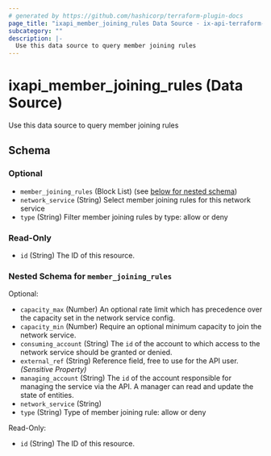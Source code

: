 ```yaml
---
# generated by https://github.com/hashicorp/terraform-plugin-docs
page_title: "ixapi_member_joining_rules Data Source - ix-api-terraform-provider"
subcategory: ""
description: |-
  Use this data source to query member joining rules
---
```


# ixapi_member_joining_rules (Data Source)

Use this data source to query member joining rules



<!-- schema generated by tfplugindocs -->
## Schema

### Optional

- `member_joining_rules` (Block List) (see [below for nested schema](#nestedblock--member_joining_rules))
- `network_service` (String) Select member joining rules for this network service
- `type` (String) Filter member joining rules by type: allow or deny

### Read-Only

- `id` (String) The ID of this resource.

<a id="nestedblock--member_joining_rules"></a>
### Nested Schema for `member_joining_rules`

Optional:

- `capacity_max` (Number) An optional rate limit which has precedence over the capacity set in the network service config.
- `capacity_min` (Number) Require an optional minimum capacity to join the network service.
- `consuming_account` (String) The `id` of the account to which access to the network service should be granted or denied.
- `external_ref` (String) Reference field, free to use for the API user. *(Sensitive Property)*
- `managing_account` (String) The `id` of the account responsible for managing the service via the API. A manager can read and update the state of entities.
- `network_service` (String)
- `type` (String) Type of member joining rule: allow or deny

Read-Only:

- `id` (String) The ID of this resource.



